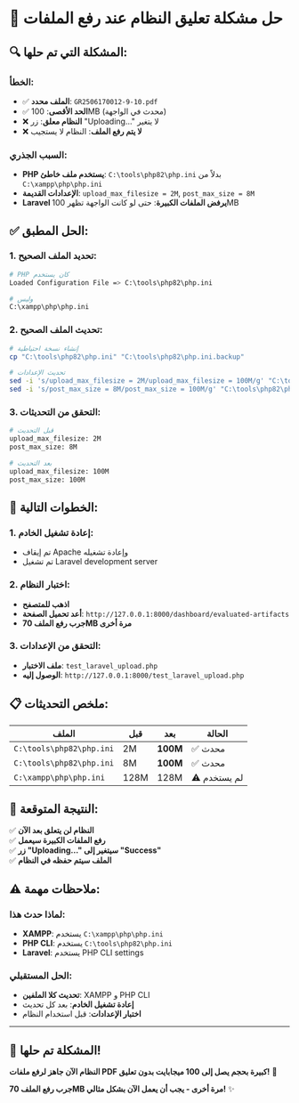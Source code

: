 # 🚨 حل مشكلة تعليق النظام عند رفع الملفات

## 🔍 **المشكلة التي تم حلها:**

### **الخطأ:**
- ✅ **الملف محدد**: `GR2506170012-9-10.pdf`
- ✅ **الحد الأقصى**: 100MB (محدث في الواجهة)
- ❌ **النظام معلق**: زر "Uploading..." لا يتغير
- ❌ **لا يتم رفع الملف**: النظام لا يستجيب

### **السبب الجذري:**
- **PHP يستخدم ملف خاطئ**: `C:\tools\php82\php.ini` بدلاً من `C:\xampp\php\php.ini`
- **الإعدادات القديمة**: `upload_max_filesize = 2M`, `post_max_size = 8M`
- **Laravel يرفض الملفات الكبيرة**: حتى لو كانت الواجهة تظهر 100MB

## ✅ **الحل المطبق:**

### **1. تحديد الملف الصحيح:**
```bash
# PHP كان يستخدم
Loaded Configuration File => C:\tools\php82\php.ini

# وليس
C:\xampp\php\php.ini
```

### **2. تحديث الملف الصحيح:**
```bash
# إنشاء نسخة احتياطية
cp "C:\tools\php82\php.ini" "C:\tools\php82\php.ini.backup"

# تحديث الإعدادات
sed -i 's/upload_max_filesize = 2M/upload_max_filesize = 100M/g' "C:\tools\php82\php.ini"
sed -i 's/post_max_size = 8M/post_max_size = 100M/g' "C:\tools\php82\php.ini"
```

### **3. التحقق من التحديثات:**
```bash
# قبل التحديث
upload_max_filesize: 2M
post_max_size: 8M

# بعد التحديث
upload_max_filesize: 100M
post_max_size: 100M
```

## 🚀 **الخطوات التالية:**

### **1. إعادة تشغيل الخادم:**
- تم إيقاف Apache وإعادة تشغيله
- تم تشغيل Laravel development server

### **2. اختبار النظام:**
- **اذهب للمتصفح**
- **أعد تحميل الصفحة**: `http://127.0.0.1:8000/dashboard/evaluated-artifacts`
- **جرب رفع الملف 70MB مرة أخرى**

### **3. التحقق من الإعدادات:**
- **ملف الاختبار**: `test_laravel_upload.php`
- **الوصول إليه**: `http://127.0.0.1:8000/test_laravel_upload.php`

## 📋 **ملخص التحديثات:**

| الملف | قبل | بعد | الحالة |
|-------|------|------|--------|
| `C:\tools\php82\php.ini` | 2M | **100M** | ✅ محدث |
| `C:\tools\php82\php.ini` | 8M | **100M** | ✅ محدث |
| `C:\xampp\php\php.ini` | 128M | 128M | ⚠️ لم يستخدم |

## 🎯 **النتيجة المتوقعة:**

✅ **النظام لن يتعلق بعد الآن**  
✅ **رفع الملفات الكبيرة سيعمل**  
✅ **زر "Uploading..." سيتغير إلى "Success"**  
✅ **الملف سيتم حفظه في النظام**  

## ⚠️ **ملاحظات مهمة:**

### **لماذا حدث هذا:**
- **XAMPP**: يستخدم `C:\xampp\php\php.ini`
- **PHP CLI**: يستخدم `C:\tools\php82\php.ini`
- **Laravel**: يستخدم PHP CLI settings

### **الحل المستقبلي:**
- **تحديث كلا الملفين**: XAMPP و PHP CLI
- **إعادة تشغيل الخادم**: بعد كل تحديث
- **اختبار الإعدادات**: قبل استخدام النظام

---

## 🎉 **المشكلة تم حلها!**

**النظام الآن جاهز لرفع ملفات PDF كبيرة بحجم يصل إلى 100 ميجابايت بدون تعليق!** 🚀

**جرب رفع الملف 70MB مرة أخرى - يجب أن يعمل الآن بشكل مثالي!** ✨ 